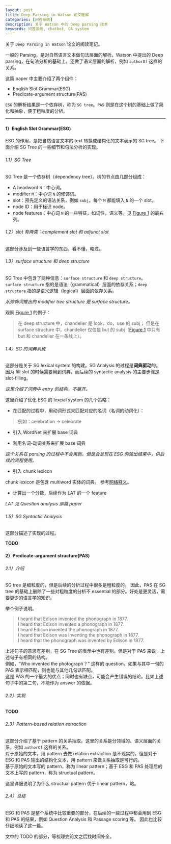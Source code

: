 ```yaml
---
layout: post
title: Deep Parsing in Watson 论文理解
categories: [问答系统]
description: 关于 Watson 中的 Deep parsing 技术
keywords: 问答系统, chatbot, QA system
---
```


关于 `Deep Parsing in Watson` 论文的阅读笔记。

一般的 Parsing，是对自然语言文本做句法层面的解析。Watson 中提出的 Deep parsing，在句法分析的基础上，还做了语义层面的解析，例如 `authorOf` 这样的关系。

这篇 paper 中主要介绍了两个组件：
* English Slot Grammar(ESG)
* Predicate-argument structure(PAS)

`ESG` 的解析结果是一个依存树，称为 `SG tree`。`PAS` 则是在这个树的基础上做了简化和抽象，便于粗粒度的分析。

---
#### 1）English Slot Grammar(ESG)
ESG 的作用，是把自然语言文本的 text 转换成结构化的文本表示的 SG tree。
下面介绍 SG Tree 的一些细节和句法分析的实现。

###### 1.1）SG Tree
SG Tree 是一个依存树（dependency tree）。树的节点由几部分组成：
* A headword `N`：中心词。
* modifier `M`：中心词 `N` 的修饰词。
* slot：预先定义的语法关系，例如 `subj`。每个 `M` 都能填入 `N` 的一个 slot。
* node ID：用于标识 node。
* node features：中心词 `N` 的一些特征，如词性，语义等。见 [Figure 1](https://github.com/Miopas/miopas.github.io/blob/master/assets/images/posts/deep_parsing_in_watson_figure_1.jpg) 的最右列。

###### 1.2）slot 有两类：complement slot 和 adjunct slot
这部分涉及到一些语言学的东西，看不懂，略过。

###### 1.3）surface structure 和 deep structure
SG Tree 中包含了两种信息：`surface structure` 和 `deep structure`。<br>
`surface structure` 指的是语法（grammatical）层面的依存关系；`deep structure` 指的是语义逻辑（logical）层面的依存关系。

*从修饰词推出的 modifier tree structure 是 surface structure。*

观察 [Figure 1](https://github.com/Miopas/miopas.github.io/blob/master/assets/images/posts/deep_parsing_in_watson_figure_1.jpg) 的例子：
> 在 deep structure 中，chandelier 是 look，do，use 的 subj；
> 但是在 surface structure 中，chandelier 仅仅是 but 的 subj（[Figure 1](https://github.com/Miopas/miopas.github.io/blob/master/assets/images/posts/deep_parsing_in_watson_figure_1.jpg) 中只有 but 和 chandelier 在一条线上）。

###### 1.4）SG 的词典系统
这部分是关于 SG lexical system 的构建。SG Analysis 的过程是**词典驱动**的。
因为 fill slot 的时候需要用到词典，而后续的 syntactic analysis 的主要步骤是 slot-filling。

*这里介绍了词典中 entry 的结构，不展开。*

这里介绍了优化 ESG 的 lexcial system 的几个策略：

* 在匹配的过程中，用动词形式来匹配对应的名词（名词的动词化）：

> 例如：celebration → celebrate

* 引入 WordNet 来扩展 base 词典

* 利用名词-动词关系来扩展 base 词典

*这个关系在 parsing 的过程中不会用到，但是会呈现在 ESG 的输出结果中，供后续的流程使用。*

* 引入 chunk lexicon

chunk lexicon 是包含 multiword 实体的词典。
参考[网络释义](https://www.teachingenglish.org.uk/article/lexical-chunk)。
  
* 计算出一个分数，后续作为 LAT 的一个 feature

*LAT 见 Question analysis 那篇 paper*

###### 1.5）SG Syntactic Analysis
这部分描述了实现的过程。

**TODO**

#### 2）Predicate-argument structure(PAS)
###### 2.1）介绍
SG tree 是细粒度的，但是后续的分析过程中很多是粗粒度的。
因此，PAS 在 SG tree 的基础上删除了一些对粗粒度的分析不 essential 的部分。好处是更灵活，需要更少的语言学的知识。

举个例子说明。
> I heard that Edison invented the phonograph in 1877.<br>
> I heard that Edison invented a phonograph in 1877.<br>
> I heard Edison invented the phonograph in 1877.<br>
> I heard that Edison was inventing the phonograph in 1877.<br>
> I heard that the phonograph was invented by Edison in 1877.

上述句子的意思有差别，在 SG Tree 的表示中也有差别。但是对于 PAS 来说，上述句子有相同的结构。<br>
例如，“Who invented the photograph？” 这样的 question，如果与其中一句的 PAS 表示相匹配，则也能与其他几句话匹配。<br>
这是 PAS 的一个最大的优点；同时也有缺点，可能会产生错误的结论。比如上述句子中的第二句，不能作为 answer 的依据。

###### 2.2）实现
**TODO**

###### 2.3）Pattern-based relation extraction
这部分介绍了基于 pattern 的关系抽取。这里的关系是分领域的、语义层面的关系，例如 `authorOf` 这样的关系。<br>
对于原始的文本，用 pattern 去做 relation extraction 是不现实的，但是对于 ESG 和 PAS 输出的结构化文本，用 pattern 来做关系抽取是可行的。<br>
基于原始的文本写的 pattern，称为 linear pattern；基于 ESG 和 PAS 处理后的文本上写的 pattern，称为 structual pattern。

这里详细说明了为什么 structual pattern 优于 linear pattern，略。

###### 2.4）总结
ESG 和 PAS 是整个系统中比较重要的部分，在后续的一些过程中都会用到 ESG 和 PAS 的结果，例如 Question  Analysis 和 Passage scoring 等。
因此也比较仔细地读了这一篇。

文中的 TODO 的部分，等梳理完论文之后找时间补全。


